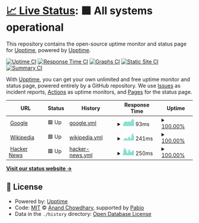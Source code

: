 # [📈 Live Status](https://demo.upptime.js.org): <!--live status--> **🟩 All systems operational**

This repository contains the open-source uptime monitor and status page for [Upptime](https://upptime.js.org), powered by [Upptime](https://github.com/upptime/upptime).

[![Uptime CI](https://github.com/SebastienMartel1522/upptime/workflows/Uptime%20CI/badge.svg)](https://github.com/SebastienMartel1522/upptime/actions?query=workflow%3A%22Uptime+CI%22)
[![Response Time CI](https://github.com/SebastienMartel1522/upptime/workflows/Response%20Time%20CI/badge.svg)](https://github.com/SebastienMartel1522/upptime/actions?query=workflow%3A%22Response+Time+CI%22)
[![Graphs CI](https://github.com/SebastienMartel1522/upptime/workflows/Graphs%20CI/badge.svg)](https://github.com/SebastienMartel1522/upptime/actions?query=workflow%3A%22Graphs+CI%22)
[![Static Site CI](https://github.com/SebastienMartel1522/upptime/workflows/Static%20Site%20CI/badge.svg)](https://github.com/SebastienMartel1522/upptime/actions?query=workflow%3A%22Static+Site+CI%22)
[![Summary CI](https://github.com/SebastienMartel1522/upptime/workflows/Summary%20CI/badge.svg)](https://github.com/SebastienMartel1522/upptime/actions?query=workflow%3A%22Summary+CI%22)

With [Upptime](https://upptime.js.org), you can get your own unlimited and free uptime monitor and status page, powered entirely by a GitHub repository. We use [Issues](https://github.com/upptime/upptime/issues) as incident reports, [Actions](https://github.com/SebastienMartel1522/upptime/actions) as uptime monitors, and [Pages](https://demo.upptime.js.org) for the status page.

<!--start: status pages-->
<!-- This summary is generated by Upptime (https://github.com/upptime/upptime) -->
<!-- Do not edit this manually, your changes will be overwritten -->
<!-- prettier-ignore -->
| URL | Status | History | Response Time | Uptime |
| --- | ------ | ------- | ------------- | ------ |
| <img alt="" src="https://icons.duckduckgo.com/ip3/www.google.com.ico" height="13"> [Google](https://www.google.com) | 🟩 Up | [google.yml](https://github.com/SebastienMartel1522/upptime/commits/HEAD/history/google.yml) | <details><summary><img alt="Response time graph" src="./graphs/google/response-time-week.png" height="20"> 93ms</summary><br><a href="https://SebastienMartel1522.github.io/upptime/history/google"><img alt="Response time 110" src="https://img.shields.io/endpoint?url=https%3A%2F%2Fraw.githubusercontent.com%2FSebastienMartel1522%2Fupptime%2FHEAD%2Fapi%2Fgoogle%2Fresponse-time.json"></a><br><a href="https://SebastienMartel1522.github.io/upptime/history/google"><img alt="24-hour response time 117" src="https://img.shields.io/endpoint?url=https%3A%2F%2Fraw.githubusercontent.com%2FSebastienMartel1522%2Fupptime%2FHEAD%2Fapi%2Fgoogle%2Fresponse-time-day.json"></a><br><a href="https://SebastienMartel1522.github.io/upptime/history/google"><img alt="7-day response time 93" src="https://img.shields.io/endpoint?url=https%3A%2F%2Fraw.githubusercontent.com%2FSebastienMartel1522%2Fupptime%2FHEAD%2Fapi%2Fgoogle%2Fresponse-time-week.json"></a><br><a href="https://SebastienMartel1522.github.io/upptime/history/google"><img alt="30-day response time 109" src="https://img.shields.io/endpoint?url=https%3A%2F%2Fraw.githubusercontent.com%2FSebastienMartel1522%2Fupptime%2FHEAD%2Fapi%2Fgoogle%2Fresponse-time-month.json"></a><br><a href="https://SebastienMartel1522.github.io/upptime/history/google"><img alt="1-year response time 111" src="https://img.shields.io/endpoint?url=https%3A%2F%2Fraw.githubusercontent.com%2FSebastienMartel1522%2Fupptime%2FHEAD%2Fapi%2Fgoogle%2Fresponse-time-year.json"></a></details> | <details><summary><a href="https://SebastienMartel1522.github.io/upptime/history/google">100.00%</a></summary><a href="https://SebastienMartel1522.github.io/upptime/history/google"><img alt="All-time uptime 100.00%" src="https://img.shields.io/endpoint?url=https%3A%2F%2Fraw.githubusercontent.com%2FSebastienMartel1522%2Fupptime%2FHEAD%2Fapi%2Fgoogle%2Fuptime.json"></a><br><a href="https://SebastienMartel1522.github.io/upptime/history/google"><img alt="24-hour uptime 100.00%" src="https://img.shields.io/endpoint?url=https%3A%2F%2Fraw.githubusercontent.com%2FSebastienMartel1522%2Fupptime%2FHEAD%2Fapi%2Fgoogle%2Fuptime-day.json"></a><br><a href="https://SebastienMartel1522.github.io/upptime/history/google"><img alt="7-day uptime 100.00%" src="https://img.shields.io/endpoint?url=https%3A%2F%2Fraw.githubusercontent.com%2FSebastienMartel1522%2Fupptime%2FHEAD%2Fapi%2Fgoogle%2Fuptime-week.json"></a><br><a href="https://SebastienMartel1522.github.io/upptime/history/google"><img alt="30-day uptime 100.00%" src="https://img.shields.io/endpoint?url=https%3A%2F%2Fraw.githubusercontent.com%2FSebastienMartel1522%2Fupptime%2FHEAD%2Fapi%2Fgoogle%2Fuptime-month.json"></a><br><a href="https://SebastienMartel1522.github.io/upptime/history/google"><img alt="1-year uptime 100.00%" src="https://img.shields.io/endpoint?url=https%3A%2F%2Fraw.githubusercontent.com%2FSebastienMartel1522%2Fupptime%2FHEAD%2Fapi%2Fgoogle%2Fuptime-year.json"></a></details>
| <img alt="" src="https://icons.duckduckgo.com/ip3/en.wikipedia.org.ico" height="13"> [Wikipedia](https://en.wikipedia.org) | 🟩 Up | [wikipedia.yml](https://github.com/SebastienMartel1522/upptime/commits/HEAD/history/wikipedia.yml) | <details><summary><img alt="Response time graph" src="./graphs/wikipedia/response-time-week.png" height="20"> 241ms</summary><br><a href="https://SebastienMartel1522.github.io/upptime/history/wikipedia"><img alt="Response time 214" src="https://img.shields.io/endpoint?url=https%3A%2F%2Fraw.githubusercontent.com%2FSebastienMartel1522%2Fupptime%2FHEAD%2Fapi%2Fwikipedia%2Fresponse-time.json"></a><br><a href="https://SebastienMartel1522.github.io/upptime/history/wikipedia"><img alt="24-hour response time 310" src="https://img.shields.io/endpoint?url=https%3A%2F%2Fraw.githubusercontent.com%2FSebastienMartel1522%2Fupptime%2FHEAD%2Fapi%2Fwikipedia%2Fresponse-time-day.json"></a><br><a href="https://SebastienMartel1522.github.io/upptime/history/wikipedia"><img alt="7-day response time 241" src="https://img.shields.io/endpoint?url=https%3A%2F%2Fraw.githubusercontent.com%2FSebastienMartel1522%2Fupptime%2FHEAD%2Fapi%2Fwikipedia%2Fresponse-time-week.json"></a><br><a href="https://SebastienMartel1522.github.io/upptime/history/wikipedia"><img alt="30-day response time 220" src="https://img.shields.io/endpoint?url=https%3A%2F%2Fraw.githubusercontent.com%2FSebastienMartel1522%2Fupptime%2FHEAD%2Fapi%2Fwikipedia%2Fresponse-time-month.json"></a><br><a href="https://SebastienMartel1522.github.io/upptime/history/wikipedia"><img alt="1-year response time 204" src="https://img.shields.io/endpoint?url=https%3A%2F%2Fraw.githubusercontent.com%2FSebastienMartel1522%2Fupptime%2FHEAD%2Fapi%2Fwikipedia%2Fresponse-time-year.json"></a></details> | <details><summary><a href="https://SebastienMartel1522.github.io/upptime/history/wikipedia">100.00%</a></summary><a href="https://SebastienMartel1522.github.io/upptime/history/wikipedia"><img alt="All-time uptime 100.00%" src="https://img.shields.io/endpoint?url=https%3A%2F%2Fraw.githubusercontent.com%2FSebastienMartel1522%2Fupptime%2FHEAD%2Fapi%2Fwikipedia%2Fuptime.json"></a><br><a href="https://SebastienMartel1522.github.io/upptime/history/wikipedia"><img alt="24-hour uptime 100.00%" src="https://img.shields.io/endpoint?url=https%3A%2F%2Fraw.githubusercontent.com%2FSebastienMartel1522%2Fupptime%2FHEAD%2Fapi%2Fwikipedia%2Fuptime-day.json"></a><br><a href="https://SebastienMartel1522.github.io/upptime/history/wikipedia"><img alt="7-day uptime 100.00%" src="https://img.shields.io/endpoint?url=https%3A%2F%2Fraw.githubusercontent.com%2FSebastienMartel1522%2Fupptime%2FHEAD%2Fapi%2Fwikipedia%2Fuptime-week.json"></a><br><a href="https://SebastienMartel1522.github.io/upptime/history/wikipedia"><img alt="30-day uptime 100.00%" src="https://img.shields.io/endpoint?url=https%3A%2F%2Fraw.githubusercontent.com%2FSebastienMartel1522%2Fupptime%2FHEAD%2Fapi%2Fwikipedia%2Fuptime-month.json"></a><br><a href="https://SebastienMartel1522.github.io/upptime/history/wikipedia"><img alt="1-year uptime 100.00%" src="https://img.shields.io/endpoint?url=https%3A%2F%2Fraw.githubusercontent.com%2FSebastienMartel1522%2Fupptime%2FHEAD%2Fapi%2Fwikipedia%2Fuptime-year.json"></a></details>
| <img alt="" src="https://icons.duckduckgo.com/ip3/news.ycombinator.com.ico" height="13"> [Hacker News](https://news.ycombinator.com) | 🟩 Up | [hacker-news.yml](https://github.com/SebastienMartel1522/upptime/commits/HEAD/history/hacker-news.yml) | <details><summary><img alt="Response time graph" src="./graphs/hacker-news/response-time-week.png" height="20"> 250ms</summary><br><a href="https://SebastienMartel1522.github.io/upptime/history/hacker-news"><img alt="Response time 322" src="https://img.shields.io/endpoint?url=https%3A%2F%2Fraw.githubusercontent.com%2FSebastienMartel1522%2Fupptime%2FHEAD%2Fapi%2Fhacker-news%2Fresponse-time.json"></a><br><a href="https://SebastienMartel1522.github.io/upptime/history/hacker-news"><img alt="24-hour response time 256" src="https://img.shields.io/endpoint?url=https%3A%2F%2Fraw.githubusercontent.com%2FSebastienMartel1522%2Fupptime%2FHEAD%2Fapi%2Fhacker-news%2Fresponse-time-day.json"></a><br><a href="https://SebastienMartel1522.github.io/upptime/history/hacker-news"><img alt="7-day response time 250" src="https://img.shields.io/endpoint?url=https%3A%2F%2Fraw.githubusercontent.com%2FSebastienMartel1522%2Fupptime%2FHEAD%2Fapi%2Fhacker-news%2Fresponse-time-week.json"></a><br><a href="https://SebastienMartel1522.github.io/upptime/history/hacker-news"><img alt="30-day response time 255" src="https://img.shields.io/endpoint?url=https%3A%2F%2Fraw.githubusercontent.com%2FSebastienMartel1522%2Fupptime%2FHEAD%2Fapi%2Fhacker-news%2Fresponse-time-month.json"></a><br><a href="https://SebastienMartel1522.github.io/upptime/history/hacker-news"><img alt="1-year response time 325" src="https://img.shields.io/endpoint?url=https%3A%2F%2Fraw.githubusercontent.com%2FSebastienMartel1522%2Fupptime%2FHEAD%2Fapi%2Fhacker-news%2Fresponse-time-year.json"></a></details> | <details><summary><a href="https://SebastienMartel1522.github.io/upptime/history/hacker-news">100.00%</a></summary><a href="https://SebastienMartel1522.github.io/upptime/history/hacker-news"><img alt="All-time uptime 100.00%" src="https://img.shields.io/endpoint?url=https%3A%2F%2Fraw.githubusercontent.com%2FSebastienMartel1522%2Fupptime%2FHEAD%2Fapi%2Fhacker-news%2Fuptime.json"></a><br><a href="https://SebastienMartel1522.github.io/upptime/history/hacker-news"><img alt="24-hour uptime 100.00%" src="https://img.shields.io/endpoint?url=https%3A%2F%2Fraw.githubusercontent.com%2FSebastienMartel1522%2Fupptime%2FHEAD%2Fapi%2Fhacker-news%2Fuptime-day.json"></a><br><a href="https://SebastienMartel1522.github.io/upptime/history/hacker-news"><img alt="7-day uptime 100.00%" src="https://img.shields.io/endpoint?url=https%3A%2F%2Fraw.githubusercontent.com%2FSebastienMartel1522%2Fupptime%2FHEAD%2Fapi%2Fhacker-news%2Fuptime-week.json"></a><br><a href="https://SebastienMartel1522.github.io/upptime/history/hacker-news"><img alt="30-day uptime 100.00%" src="https://img.shields.io/endpoint?url=https%3A%2F%2Fraw.githubusercontent.com%2FSebastienMartel1522%2Fupptime%2FHEAD%2Fapi%2Fhacker-news%2Fuptime-month.json"></a><br><a href="https://SebastienMartel1522.github.io/upptime/history/hacker-news"><img alt="1-year uptime 100.00%" src="https://img.shields.io/endpoint?url=https%3A%2F%2Fraw.githubusercontent.com%2FSebastienMartel1522%2Fupptime%2FHEAD%2Fapi%2Fhacker-news%2Fuptime-year.json"></a></details>

<!--end: status pages-->

[**Visit our status website →**](https://demo.upptime.js.org)

## 📄 License

- Powered by: [Upptime](https://github.com/upptime/upptime)
- Code: [MIT](./LICENSE) © [Anand Chowdhary](https://anandchowdhary.com), supported by [Pabio](https://pabio.com)
- Data in the `./history` directory: [Open Database License](https://opendatacommons.org/licenses/odbl/1-0/)

